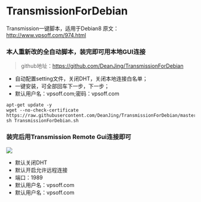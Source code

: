 # TransmissionForDebian
Transmission一键脚本，适用于Debian8
原文：http://www.vpsoff.com/974.html
### 本人重新改的全自动脚本，装完即可用本地GUI连接
> github地址：https://github.com/DeanJing/TransmissionForDebian
- 自动配置setting文件，关闭DHT，关闭本地连接白名单；
- 一键安装，可全部回车下一步，下一步；
- 默认用户名：vpsoff.com;密码：vpsoff.com

```shell
apt-get update -y
wget --no-check-certificate https://raw.githubusercontent.com/DeanJing/TransmissionForDebian/master/TransmissionForDebian.sh
sh TransmissionForDebian.sh

```
### 装完后用Transmission Remote Gui连接即可
![](https://i.loli.net/2019/08/02/5d43a8881592055710.jpg)
- 默认关闭DHT
- 默认开启允许远程连接
- 端口：1989
- 默认用户名：vpsoff.com
- 默认用户名：vpsoff.com

